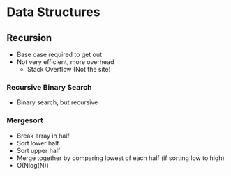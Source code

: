# Data Structures
## Recursion
* Base case required to get out
* Not  very efficient, more overhead
    * Stack Overflow (Not the site)
### Recursive Binary Search
* Binary search, but recursive 
### Mergesort
* Break array in half
* Sort lower half
* Sort upper half
* Merge together by comparing lowest of each half (if sorting low to high)
* O(Nlog(N))
